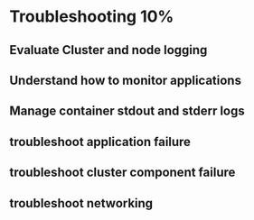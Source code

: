 # Troubleshooting 10%

## Evaluate Cluster and node logging

## Understand how to monitor applications

## Manage container stdout and stderr logs

## troubleshoot application failure

## troubleshoot cluster component failure

## troubleshoot networking
